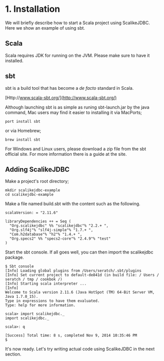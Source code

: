# 1. Installation

We will briefly describe how to start a Scala project using ScalikeJDBC. Here we show an example of using sbt.

## Scala

Scala requires JDK for running on the JVM. Please make sure to have it installed.

## sbt

sbt is a build tool that has become a _de facto_ standard in Scala.

[Http://www.scala-sbt.org/](http://www.scala-sbt.org/)

Although launching sbt is as simple as runing sbt-launch.jar by the java command, Mac users may find it easier to installing it via MacPorts;

    port install sbt

or via Homebrew;

    brew install sbt

For Windows and Linux users, please download a zip file from the sbt official site. For more information there is a guide at the site.

## Adding ScalikeJDBC

Make a project's root directory;

    mkdir scalikejdbc-example
    cd scalikejdbc-example

Make a file named build.sbt with the content such as the following.

    scalaVersion: = "2.11.6"

    libraryDependencies ++ = Seq (
      "Org.scalikejdbc" %% "scalikejdbc"% "2.2.+ ",
      "Org.slf4j"% "slf4j-simple"% "1.7.+ ",
      "Com.h2database"% "h2"% "1.4.+ ",
      "Org.specs2" %% "specs2-core"% "2.4.9"% "test"
    )

Start the sbt console. If all goes well, you can then import the scalikejdbc package.

    $ Sbt console
    [Info] Loading global plugins from /Users/seratch/.sbt/plugins
    [Info] Set current project to default-de841d (in build file: / Users / seratch / tmp / cookbok /)
    [Info] Starting scala interpreter ...
    [Info]
    Welcome to Scala version 2.11.6 (Java HotSpot (TM) 64-Bit Server VM, Java 1.7.0_15).
    Type in expressions to have them evaluated.
    Type: help for more information.

    scala> import scalikejdbc._
    import scalikejdbc._

    scala>: q

    [Success] Total time: 8 s, completed Nov 9, 2014 10:35:46 PM
    $

It's now ready. Let's try writing actual code using ScalikeJDBC in the next section.
